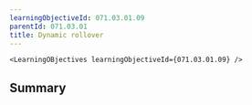 ```yaml
---
learningObjectiveId: 071.03.01.09
parentId: 071.03.01
title: Dynamic rollover
---
```


```tsx eval
<LearningOBjectives learningObjectiveId={071.03.01.09} />
```

## Summary
